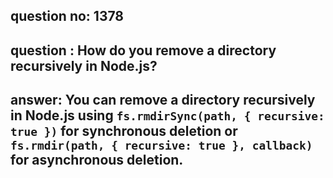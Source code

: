 
      
## question no: 1378

## question : How do you remove a directory recursively in Node.js?

## answer: You can remove a directory recursively in Node.js using `fs.rmdirSync(path, { recursive: true })` for synchronous deletion or `fs.rmdir(path, { recursive: true }, callback)` for asynchronous deletion.
      